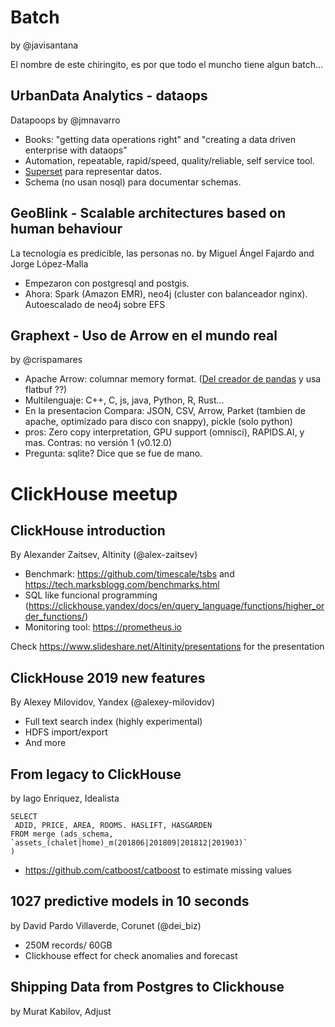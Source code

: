 Batch
=====
by @javisantana

El nombre de este chiringito, es por que todo el muncho tiene algun batch...


UrbanData Analytics - dataops
-----------------------------
Datapoops by @jmnavarro

* Books: "getting data operations right" and "creating a data driven enterprise with dataops"
* Automation, repeatable, rapid/speed, quality/reliable, self service tool.
* [Superset](https://superset.incubator.apache.org/) para representar datos.
* Schema (no usan nosql) para documentar schemas.


GeoBlink - Scalable architectures based on human behaviour
----------------------------------------------------------
La tecnología es predicible, las personas no. by Miguel Ángel Fajardo and Jorge López-Malla

* Empezaron con postgresql and postgis.
* Ahora: Spark (Amazon EMR), neo4j (cluster con balanceador nginx). Autoescalado de neo4j sobre EFS


Graphext - Uso de Arrow en el mundo real
----------------------------------------
by @crispamares

* Apache Arrow: columnar memory format. ([Del creador de pandas](http://wesmckinney.com/blog/apache-arrow-pandas-internals/) y usa flatbuf ??)
* Multilenguaje: C++, C, js, java, Python, R, Rust...
* En la presentacion Compara: JSON, CSV, Arrow, Parket (tambien de apache, optimizado para disco con snappy), pickle (solo python)
* pros: Zero copy interpretation, GPU support (omnisci), RAPIDS.AI, y mas. Contras: no versión 1 (v0.12.0)
* Pregunta: sqlite? Dice que se fue de mano.


ClickHouse meetup
==================

ClickHouse introduction
-----------------------
By Alexander Zaitsev, Altinity (@alex-zaitsev)

* Benchmark: https://github.com/timescale/tsbs and https://tech.marksblogg.com/benchmarks.html
* SQL like funcional programming (https://clickhouse.yandex/docs/en/query_language/functions/higher_order_functions/)
* Monitoring tool: https://prometheus.io

Check https://www.slideshare.net/Altinity/presentations for the presentation

ClickHouse 2019 new features
----------------------------
By Alexey Milovidov, Yandex (@alexey-milovidov)

* Full text search index (highly experimental)
* HDFS import/export
* And more

From legacy to ClickHouse
-------------------------
by Iago Enriquez, Idealista

```
SELECT
 ADID, PRICE, AREA, ROOMS. HASLIFT, HASGARDEN
FROM merge (ads_schema,
`assets_(chalet|home)_m(201806|201809|201812|201903)`
)
```

* https://github.com/catboost/catboost to  estimate missing values



1027 predictive models in 10 seconds
------------------------------------
by David Pardo Villaverde, Corunet (@dei_biz)

* 250M records/ 60GB
* Clickhouse effect for check anomalies and forecast



Shipping Data from Postgres to Clickhouse
-----------------------------------------
by Murat Kabilov, Adjust
